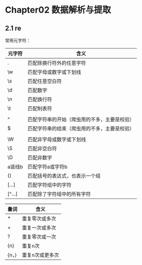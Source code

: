 # Chapter02 数据解析与提取

## 2.1 re

常用元字符：

| 元字符  | 含义 |
| ------------- | ------------- |
| .            | 匹配除换行符外的任意字符  |
| \w            | 匹配字母或数字或下划线  |
| \s            | 匹配任意空白符  |
| \d            | 匹配数字  |
| \n            | 匹配换行符  |
| \t            | 匹配制表符  |
|               |   |
| ^             | 匹配字符串的开始（爬虫用的不多，主要是校验）  |
| $             | 匹配字符串的结束（爬虫用的不多，主要是校验）  |
|               |   |
| \W            | 匹配非字母或数字或下划线  |
| \S            | 匹配非空白符  |
| \D            | 匹配非数字  |
| a竖线b         | 匹配字符a或字符b  |
| ()            | 匹配括号的表达式，也表示一个组  |
| [...]            | 匹配字符组中的字符  |
| [^...]            | 匹配除了字符组中的所有字符  |


| 量词  | 含义 |
| ------------- | ------------- |
| *            | 重复零次或多次  |
| +            | 重复一次或多次  |
| ?            | 重复零次或一次  |
| {n}           | 重复n次  |
| {n，}           | 重复n次或更多次  |